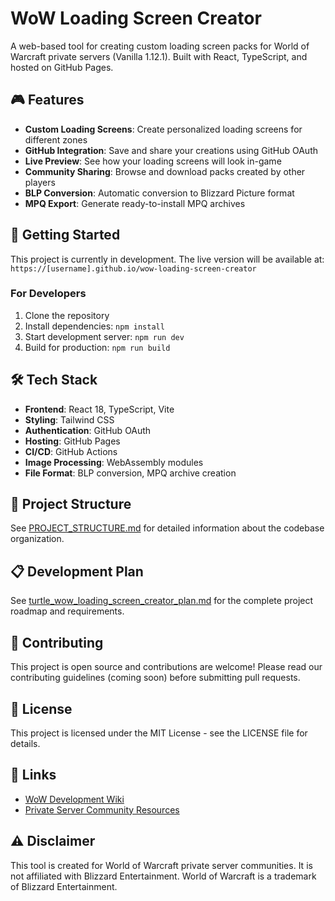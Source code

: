 # WoW Loading Screen Creator

A web-based tool for creating custom loading screen packs for World of Warcraft private servers (Vanilla 1.12.1). Built with React, TypeScript, and hosted on GitHub Pages.

## 🎮 Features

- **Custom Loading Screens**: Create personalized loading screens for different zones
- **GitHub Integration**: Save and share your creations using GitHub OAuth
- **Live Preview**: See how your loading screens will look in-game
- **Community Sharing**: Browse and download packs created by other players
- **BLP Conversion**: Automatic conversion to Blizzard Picture format
- **MPQ Export**: Generate ready-to-install MPQ archives

## 🚀 Getting Started

This project is currently in development. The live version will be available at:
`https://[username].github.io/wow-loading-screen-creator`

### For Developers

1. Clone the repository
2. Install dependencies: `npm install`
3. Start development server: `npm run dev`
4. Build for production: `npm run build`

## 🛠️ Tech Stack

- **Frontend**: React 18, TypeScript, Vite
- **Styling**: Tailwind CSS
- **Authentication**: GitHub OAuth
- **Hosting**: GitHub Pages
- **CI/CD**: GitHub Actions
- **Image Processing**: WebAssembly modules
- **File Format**: BLP conversion, MPQ archive creation

## 📁 Project Structure

See [PROJECT_STRUCTURE.md](./PROJECT_STRUCTURE.md) for detailed information about the codebase organization.

## 📋 Development Plan

See [turtle_wow_loading_screen_creator_plan.md](./turtle_wow_loading_screen_creator_plan.md) for the complete project roadmap and requirements.

## 🤝 Contributing

This project is open source and contributions are welcome! Please read our contributing guidelines (coming soon) before submitting pull requests.

## 📄 License

This project is licensed under the MIT License - see the LICENSE file for details.

## 🔗 Links

- [WoW Development Wiki](https://wowdev.wiki/)
- [Private Server Community Resources](https://wowdev.wiki/)

## ⚠️ Disclaimer

This tool is created for World of Warcraft private server communities. It is not affiliated with Blizzard Entertainment. World of Warcraft is a trademark of Blizzard Entertainment.